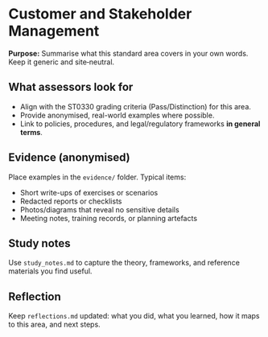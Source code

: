 # Customer and Stakeholder Management

**Purpose:** Summarise what this standard area covers in your own words. Keep it generic and site‑neutral.

## What assessors look for
- Align with the ST0330 grading criteria (Pass/Distinction) for this area.
- Provide anonymised, real-world examples where possible.
- Link to policies, procedures, and legal/regulatory frameworks **in general terms**.

## Evidence (anonymised)
Place examples in the `evidence/` folder. Typical items:
- Short write-ups of exercises or scenarios
- Redacted reports or checklists
- Photos/diagrams that reveal no sensitive details
- Meeting notes, training records, or planning artefacts

## Study notes
Use `study_notes.md` to capture the theory, frameworks, and reference materials you find useful.

## Reflection
Keep `reflections.md` updated: what you did, what you learned, how it maps to this area, and next steps.
